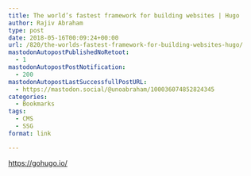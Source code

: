 ```yaml
---
title: The world’s fastest framework for building websites | Hugo
author: Rajiv Abraham
type: post
date: 2018-05-16T00:09:24+00:00
url: /820/the-worlds-fastest-framework-for-building-websites-hugo/
mastodonAutopostPublishedNoRetoot:
  - 1
mastodonAutopostPostNotification:
  - 200
mastodonAutopostLastSuccessfullPostURL:
  - https://mastodon.social/@unoabraham/100036074852824345
categories:
  - Bookmarks
tags:
  - CMS
  - SSG
format: link

---
```

<https://gohugo.io/>